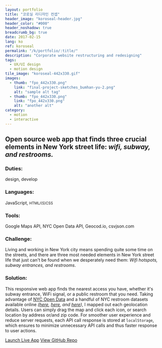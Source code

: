```yaml
---
layout: portfolio
title: "코로실 리디자인 컨셉"
header_image: "koroseal-header.jpg"
header_color: "#000"
header_noshadow: true
breadcrumb_bg: true
date: 2017-02-15
lang: ko
ref: koroseal
permalink: "/k/portfolio/:title/"
description: "Corporate website restructuring and redesigning"
tags:
  - UX/UI design
  - motion design
tile_image: "koroseal-442x330.gif"
images:
  - thumb: "fpo_442x330.png"
    link: "final-project-sketches_bumhan-yu-2.png"
    alt: "sample alt tag"
  - thumb: "fpo_442x330.png"
    link: "fpo_442x330.png"
    alt: "another alt"
category:
  - motion
  - interactive
---
```

<section class="project-summary">
  <h1>Open source web app that finds three crucial elements in New York street life: <em>wifi, subway, and restrooms.</em></h1>
  <section class="info">
    <h3>Duties:</h3>
    <p>design, develop</p>
  </section>
  <section class="info">
    <h3>Languages:</h3>
    <p>JavaScript, <small>HTML/(S)CSS</small></p>
  </section>
  <section class="info">
    <h3>Tools:</h3>
    <p>Google Maps API, NYC Open Data API, Geocod.io, csvjson.com</p>
  </section>
  <section class="info">
    <h3>Challenge:</h3>
    <p>Living and working in New York city means spending quite some time on the streets, and there are three most needed elements in New York street life that just can't be found when we desperately need them: <em>Wifi hotspots, subway entrances, and restrooms</em>.
    </p>
  </section>
  <section class="info">
    <h3>Solution:</h3>
    <p>This responsive web app finds the nearest access you have, whether it's subway entrance, WiFi signal, or a public restroom that you need. Taking advantage of <a href="https://opendata.cityofnewyork.us/" target="_blank">NYC Open Data</a> and a handful of NYC restroom datasets available online <em>(<a href="http://www.toiletfinder.com/" target="_blank">here</a>, <a href="http://diaroogle.com/toilets" target="_blank">here</a>, and <a href="http://m3.mappler.net/nyrestroom/" target="_blank">here</a>)</em>, I mapped out each geolocation details. Users can simply drag the map and click each icon, or search location by address or/and zip code. For smoother user experience and reduce server requests, each API call response is stored at <code>localStorage</code>, which ensures to minimize unnecessary API calls and thus faster response to user actions.
    </p>
  </section>
</section>
<div class="buttons">
  <span class="unselectable">
  <a href="https://baadaa.github.io/nyc-life-list/" title="Launch live app" target="_blank">Launch Live App</a></span>
  <span class="unselectable"><a href="https://github.com/baadaa/NYC-Life-List" title="GitHub repo" target="_blank">View GitHub Repo</a></span>
</div>
